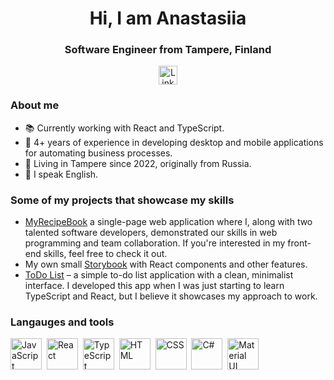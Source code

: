 <div id="header" align="center">
  <h1>Hi, I am Anastasiia</h1>
  <h3>Software Engineer from Tampere, Finland</h3>
</div>

<div id="socials" align="center">
  <a href="https://www.linkedin.com/in/anastasiia-vdovenko-26b7992b1">
    <img height="30px" src="https://img.shields.io/badge/LinkedIn-blue?logo=linkedin&logoColor=white" alt="LinkedIn" />
  </a>
</div>

### About me
- 📚 Currently working with React and TypeScript.
- 💼 4+ years of experience in developing desktop and mobile applications for automating business processes.
- 🏡 Living in Tampere since 2022, originally from Russia.
- 💬 I speak English.

### Some of my projects that showcase my skills
- <a href="https://github.com/Ennendra/MyRecipeBook">MyRecipeBook</a>  a single-page web application where I, along with two talented software developers, demonstrated our skills in web programming and team collaboration.
If you're interested in my front-end skills, feel free to check it out.
- My own small <a href="https://github.com/nvdovenko/Storybook">Storybook</a> with React components and other features.
- <a href="https://github.com/nvdovenko/ToDo-List-">ToDo List</a>   – a simple to-do list application with a clean, minimalist interface. I developed this app when I was just starting to learn TypeScript and React, but I believe it showcases my approach to work.

### Langauges and tools

<img src="https://cdn.jsdelivr.net/gh/devicons/devicon/icons/javascript/javascript-original.svg" title="JavaScript" width="50" height="50"/>&nbsp;
<img src="https://cdn.jsdelivr.net/gh/devicons/devicon@latest/icons/react/react-original.svg" title="React" width="50" height="50"/>&nbsp;
<img src="https://cdn.jsdelivr.net/gh/devicons/devicon@latest/icons/typescript/typescript-original.svg" title="TypeScript" width="50" height="50"/>&nbsp;
<img src="https://cdn.jsdelivr.net/gh/devicons/devicon@latest/icons/html5/html5-original.svg" title="HTML" width="50" height="50"/>&nbsp;
<img src="https://cdn.jsdelivr.net/gh/devicons/devicon@latest/icons/css3/css3-original.svg" title="CSS" width="50" height="50"/>&nbsp; 
<img src="https://cdn.jsdelivr.net/gh/devicons/devicon@latest/icons/csharp/csharp-original.svg" title="C#" width="50" height="50"/>&nbsp; 
<img src="https://cdn.jsdelivr.net/gh/devicons/devicon@latest/icons/materialui/materialui-original.svg" title="Material UI" width="50" height="50"/>&nbsp;

